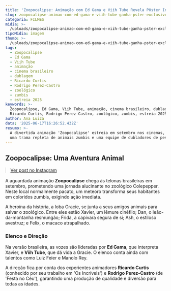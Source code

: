 ```yaml
---
title: 'Zoopocalipse: Animação com Ed Gama e Viih Tube Revela Pôster Inédito'
slug: zoopocalipse-animao-com-ed-gama-e-viih-tube-ganha-pster-exclusivo
categoria: FILMES
midia: >-
  /uploads/zoopocalipse-animao-com-ed-gama-e-viih-tube-ganha-pster-exclusivo-thumb.jpg
tipoMidia: imagem
thumb: >-
  /uploads/zoopocalipse-animao-com-ed-gama-e-viih-tube-ganha-pster-exclusivo-thumb.jpg
tags:
  - Zoopocalipse
  - Ed Gama
  - Viih Tube
  - animação
  - cinema brasileiro
  - dublagem
  - Ricardo Curtis
  - Rodrigo Perez-Castro
  - zoológico
  - zumbis
  - estreia 2025
keywords: >-
  Zoopocalipse, Ed Gama, Viih Tube, animação, cinema brasileiro, dublagem,
  Ricardo Curtis, Rodrigo Perez-Castro, zoológico, zumbis, estreia 2025
author: Ana Luiza
data: '2025-06-17T16:26:52.432Z'
resumo: >-
  A divertida animação 'Zoopocalipse' estreia em setembro nos cinemas, trazendo
  uma trama repleta de animais zumbis e uma equipe de dubladores de peso.
---
```


## Zoopocalipse: Uma Aventura Animal

<blockquote class="instagram-media" data-instgrm-permalink="https://www.instagram.com/p/DLAbZgXz8x7/" data-instgrm-version="14" style="width:100%; max-width:540px; margin:1rem auto;"><a href="https://www.instagram.com/p/DLAbZgXz8x7/">Ver post no Instagram</a></blockquote>

A aguardada animação **Zoopocalipse** chega às telonas brasileiras em setembro, prometendo uma jornada alucinante no zoológico Colepepper. Neste local normalmente pacato, um meteoro transforma seus habitantes em coloridos zumbis, exigindo ação imediata.

A heroína da história, a loba Gracie, se junta a seus amigos animais para salvar o zoológico. Entre eles estão Xavier, um lêmure cinéfilo; Dan, o leão-da-montanha resmungão; Frida, a capivara segura de si; Ash, o estiloso avestruz; e Felix, o macaco atrapalhado.

### Elenco e Direção

Na versão brasileira, as vozes são lideradas por **Ed Gama**, que interpreta Xavier, e **Viih Tube**, que dá vida a Gracie. O elenco conta ainda com talentos como Luiz Feier e Manolo Rey.

A direção fica por conta dos experientes animadores **Ricardo Curtis** (conhecido por seu trabalho em 'Os Incríveis') e **Rodrigo Perez-Castro** (de 'Festa no Céu'), garantindo uma produção de qualidade e diversão para todas as idades.
